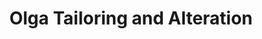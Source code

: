 ---
title: "Olga Tailoring and Alteration"
url: /sioux-falls/olga-tailoring-and-alteration/
shop: tailor
---